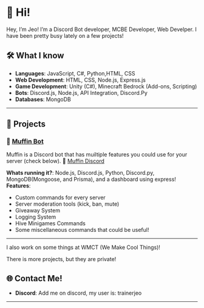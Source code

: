 # 👾 Hi!

Hey, I’m Jeo! I’m a Discord Bot developer, MCBE Developer, Web Develper. I have been pretty busy lately on a few projects!

## 🛠️ What I know

- **Languages**: JavaScript, C#, Python,HTML, CSS
- **Web Development**: HTML, CSS, Node.js, Express.js
- **Game Development**: Unity (C#), Minecraft Bedrock (Add-ons, Scripting)
- **Bots**: Discord.js, Node.js, API Integration, Discord.Py
- **Databases**: MongoDB

---

## 🚀 Projects

### 🧁 **[Muffin Bot](https://muffindiscord.me)**  
Muffin is a Discord bot that has muiltiple features you could use for your server (check below). 🧁
[Muffin Discord](discord.gg/rYad6kW2N5)

**Whats running it?**: Node.js, Discord.js, Python, Discord.py, MongoDB(Mongoose, and Prisma), and a dashboard using express!  
**Features**:
- Custom commands for every server
- Server moderation tools (kick, ban, mute)
- Giveaway System
- Logging System
- Hive Minigames Commands
- Some miscellaneous commands that could be useful!

---

I also work on some things at WMCT (We Make Cool Things)!

There is more projects, but they are private!




## 🌐 Contact Me!

- **Discord**: Add me on discord, my user is: trainerjeo 

---
